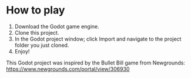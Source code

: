 # How to play
1. Download the Godot game engine.
2. Clone this project.
3. In the Godot project window; click Import and navigate to the project folder you just cloned.
4. Enjoy!

This Godot project was inspired by the Bullet Bill game from Newgrounds: https://www.newgrounds.com/portal/view/306930
